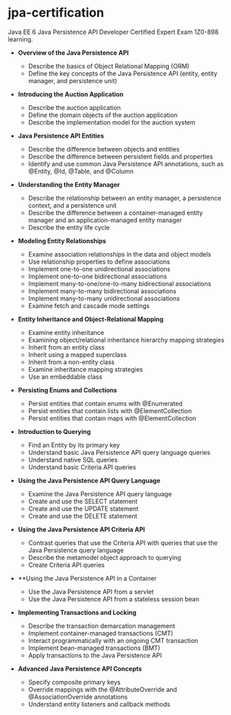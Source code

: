 jpa-certification
=================

Java EE 6 Java Persistence API Developer Certified Expert Exam 1Z0-898 learning.

- **Overview of the Java Persistence API**
  - Describe the basics of Object Relational Mapping (ORM)
  - Define the key concepts of the Java Persistence API (entity, entity manager, and persistence unit)

- **Introducing the Auction Application**
  - Describe the auction application
  - Define the domain objects of the auction application
  - Describe the implementation model for the auction system

- **Java Persistence API Entities**
  - Describe the difference between objects and entities
  - Describe the difference between persistent fields and properties
  - Identify and use common Java Persistence API annotations, such as @Entity, @Id, @Table, and @Column

- **Understanding the Entity Manager**
  - Describe the relationship between an entity manager, a persistence context, and a persistence unit
  - Describe the difference between a container-managed entity manager and an application-managed entity manager
  - Describe the entity life cycle

- **Modeling Entity Relationships**
  - Examine association relationships in the data and object models
  - Use relationship properties to define associations
  - Implement one-to-one unidirectional associations
  - Implement one-to-one bidirectional associations
  - Implement many-to-one/one-to-many bidirectional associations
  - Implement many-to-many bidirectional associations
  - Implement many-to-many unidirectional associations
  - Examine fetch and cascade mode settings

- **Entity Inheritance and Object-Relational Mapping**
  - Examine entity inheritance
  - Examining object/relational inheritance hierarchy mapping strategies
  - Inherit from an entity class
  - Inherit using a mapped superclass
  - Inherit from a non-entity class
  - Examine inheritance mapping strategies
  - Use an embeddable class

- **Persisting Enums and Collections**
  - Persist entities that contain enums with @Enumerated
  - Persist entities that contain lists with @ElementCollection
  - Persist entities that contain maps with @ElementCollection

- **Introduction to Querying**
  - Find an Entity by its primary key
  - Understand basic Java Persistence API query language queries
  - Understand native SQL queries
  - Understand basic Criteria API queries

- **Using the Java Persistence API Query Language**
  - Examine the Java Persistence API query language
  - Create and use the SELECT statement
  - Create and use the UPDATE statement
  - Create and use the DELETE statement

- **Using the Java Persistence API Criteria API**
  - Contrast queries that use the Criteria API with queries that use the Java Persistence query language
  - Describe the metamodel object approach to querying
  - Create Criteria API queries

- **Using the Java Persistence API in a Container
  - Use the Java Persistence API from a servlet
  - Use the Java Persistence API from a stateless session bean

- **Implementing Transactions and Locking**
  - Describe the transaction demarcation management
  - Implement container-managed transactions (CMT)
  - Interact programmatically with an ongoing CMT transaction
  - Implement bean-managed transactions (BMT)
  - Apply transactions to the Java Persistence API

- **Advanced Java Persistence API Concepts**
  - Specify composite primary keys
  - Override mappings with the @AttributeOverride and @AssociationOverride annotations
  - Understand entity listeners and callback methods